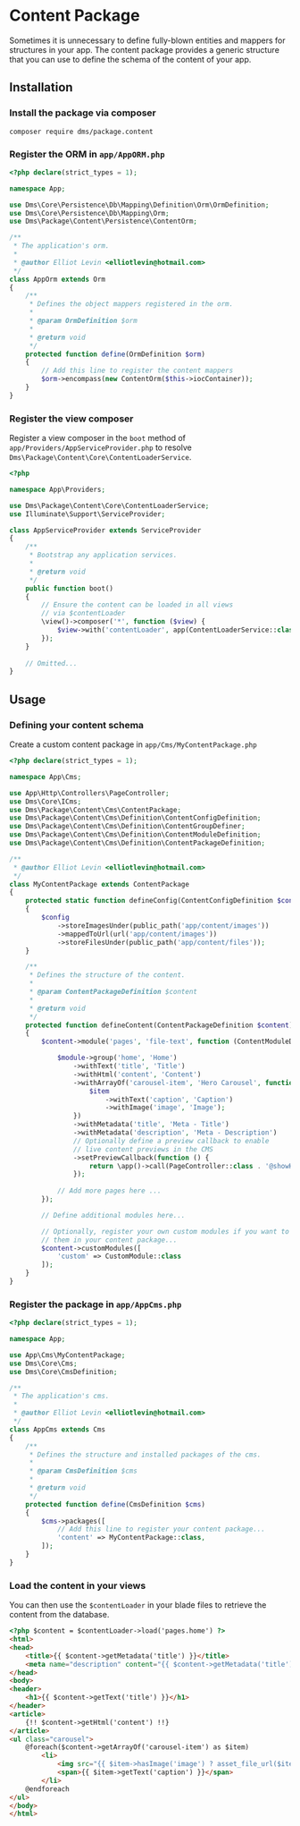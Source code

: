 Content Package
===============

Sometimes it is unnecessary to define fully-blown entities and mappers for structures in your app.
The content package provides a generic structure that you can use to define the schema of the content of your app.

## Installation

### Install the package via composer

`composer require dms/package.content`

### Register the ORM in `app/AppORM.php`

```php
<?php declare(strict_types = 1);

namespace App;

use Dms\Core\Persistence\Db\Mapping\Definition\Orm\OrmDefinition;
use Dms\Core\Persistence\Db\Mapping\Orm;
use Dms\Package\Content\Persistence\ContentOrm;

/**
 * The application's orm.
 *
 * @author Elliot Levin <elliotlevin@hotmail.com>
 */
class AppOrm extends Orm
{
    /**
     * Defines the object mappers registered in the orm.
     *
     * @param OrmDefinition $orm
     *
     * @return void
     */
    protected function define(OrmDefinition $orm)
    {
        // Add this line to register the content mappers
        $orm->encompass(new ContentOrm($this->iocContainer));
    }
}
```

### Register the view composer

Register a view composer in the `boot` method of `app/Providers/AppServiceProvider.php` to resolve
`Dms\Package\Content\Core\ContentLoaderService`.

```php
<?php

namespace App\Providers;

use Dms\Package\Content\Core\ContentLoaderService;
use Illuminate\Support\ServiceProvider;

class AppServiceProvider extends ServiceProvider
{
    /**
     * Bootstrap any application services.
     *
     * @return void
     */
    public function boot()
    {
        // Ensure the content can be loaded in all views
        // via $contentLoader
        \view()->composer('*', function ($view) {
            $view->with('contentLoader', app(ContentLoaderService::class));
        });
    }
    
    // Omitted...
}

```

## Usage

### Defining your content schema

Create a custom content package in `app/Cms/MyContentPackage.php`

```php
<?php declare(strict_types = 1);

namespace App\Cms;

use App\Http\Controllers\PageController;
use Dms\Core\ICms;
use Dms\Package\Content\Cms\ContentPackage;
use Dms\Package\Content\Cms\Definition\ContentConfigDefinition;
use Dms\Package\Content\Cms\Definition\ContentGroupDefiner;
use Dms\Package\Content\Cms\Definition\ContentModuleDefinition;
use Dms\Package\Content\Cms\Definition\ContentPackageDefinition;

/**
 * @author Elliot Levin <elliotlevin@hotmail.com>
 */
class MyContentPackage extends ContentPackage
{
    protected static function defineConfig(ContentConfigDefinition $config)
    {
        $config
            ->storeImagesUnder(public_path('app/content/images'))
            ->mappedToUrl(url('app/content/images'))
            ->storeFilesUnder(public_path('app/content/files'));
    }

    /**
     * Defines the structure of the content.
     *
     * @param ContentPackageDefinition $content
     *
     * @return void
     */
    protected function defineContent(ContentPackageDefinition $content)
    {
        $content->module('pages', 'file-text', function (ContentModuleDefinition $module) {

            $module->group('home', 'Home')
                ->withText('title', 'Title')
                ->withHtml('content', 'Content')
                ->withArrayOf('carousel-item', 'Hero Carousel', function (ContentGroupDefiner $item) {
                    $item
                        ->withText('caption', 'Caption')
                        ->withImage('image', 'Image');
                })
                ->withMetadata('title', 'Meta - Title')
                ->withMetadata('description', 'Meta - Description')
                // Optionally define a preview callback to enable
                // live content previews in the CMS
                ->setPreviewCallback(function () {
                    return \app()->call(PageController::class . '@showHomePage')->render();
                });
            
            // Add more pages here ...
        });

        // Define additional modules here...

        // Optionally, register your own custom modules if you want to include
        // them in your content package...
        $content->customModules([
            'custom' => CustomModule::class
        ]);
    }
}
```

### Register the package in `app/AppCms.php`

```php
<?php declare(strict_types = 1);

namespace App;

use App\Cms\MyContentPackage;
use Dms\Core\Cms;
use Dms\Core\CmsDefinition;

/**
 * The application's cms.
 *
 * @author Elliot Levin <elliotlevin@hotmail.com>
 */
class AppCms extends Cms
{
    /**
     * Defines the structure and installed packages of the cms.
     *
     * @param CmsDefinition $cms
     *
     * @return void
     */
    protected function define(CmsDefinition $cms)
    {
        $cms->packages([
            // Add this line to register your content package...
            'content' => MyContentPackage::class,
        ]);
    }
}
```


### Load the content in your views

You can then use the `$contentLoader` in your blade files to retrieve the content from the database.

```html
<?php $content = $contentLoader->load('pages.home') ?>
<html>
<head>
    <title>{{ $content->getMetadata('title') }}</title>
    <meta name="description" content="{{ $content->getMetadata('title') }}">
</head>
<body>
<header>
    <h1>{{ $content->getText('title') }}</h1>
</header>
<article>
    {!! $content->getHtml('content') !!}
</article>
<ul class="carousel">
    @foreach($content->getArrayOf('carousel-item') as $item)
        <li>
            <img src="{{ $item->hasImage('image') ? asset_file_url($item->getImage('image')) : 'http://placehold.it/500x500' }}" />
            <span>{{ $item->getText('caption') }}</span>
        </li>
    @endforeach
</ul>
</body>
</html>
```